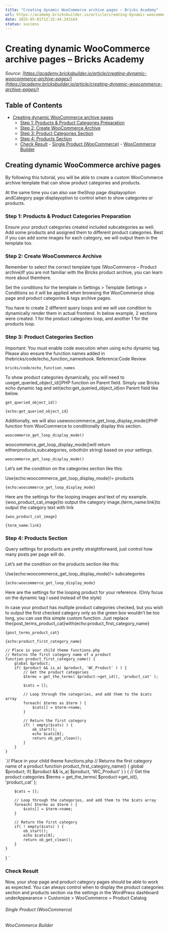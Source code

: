 ```yaml
---
title: "Creating dynamic WooCommerce archive pages – Bricks Academy"
url: https://academy.bricksbuilder.io/article/creating-dynamic-woocommerce-archive-pages/
date: 2025-05-01T12:32:44.243164
status: success
---
```


# Creating dynamic WooCommerce archive pages – Bricks Academy

*Source: [https://academy.bricksbuilder.io/article/creating-dynamic-woocommerce-archive-pages/](https://academy.bricksbuilder.io/article/creating-dynamic-woocommerce-archive-pages/)*

## Table of Contents

- [Creating dynamic WooCommerce archive pages](#creating-dynamic-woocommerce-archive-pages)
  - [Step 1: Products & Product Categories Preparation](#step-1-products--product-categories-preparation)
  - [Step 2: Create WooCommerce Archive](#step-2-create-woocommerce-archive)
  - [Step 3: Product Categories Section](#step-3-product-categories-section)
  - [Step 4: Products Section](#step-4-products-section)
  - [Check Result](#check-result)
        - [Single Product (WooCommerce)](#single-product-woocommerce)
        - [WooCommerce Builder](#woocommerce-builder)

## Creating dynamic WooCommerce archive pages

By following this tutorial, you will be able to create a custom WooCommerce archive template that can show product categories and products.

At the same time you can also use theShop page displayoption andCategory page displayoption to control when to show categories or products.

### Step 1: Products & Product Categories Preparation

Ensure your product categories created included subcategories as well. Add some products and assigned them to different product categories. Best if you can add some images for each category, we will output them in the template too.

### Step 2: Create WooCommerce Archive

Remember to select the correct template type (WooCommerce – Product archive)If you are not familiar with the Bricks product archive, you can learn more about themhere.

Set the conditions for the template in Settings > Template Settings > Conditions so it will be applied when browsing the WooCommerce shop page and product categories & tags archive pages.

You have to create 2 different query loops and we will use condition to dynamically render them in actual frontend. In below example, 2 sections were created. 1 for the product categories loop, and another 1 for the products loop.

### Step 3: Product Categories Section

Important: You must enable code execution when using echo dynamic tag. Please also ensure the function names added in thebricks/code/echo_function_nameshook. Reference:Code Review

`bricks/code/echo_function_names`

To show product categories dynamically, you will need to useget_queried_object_id()PHP function on Parent field. Simply use Bricks echo dynamic tag and set{echo:get_queried_object_id}on Parent field like below.

`get_queried_object_id()`

`{echo:get_queried_object_id}`

Additionally, we will also usewoocommerce_get_loop_display_mode()PHP function from WooCommerce to conditionally display this section.

`woocommerce_get_loop_display_mode()`

woocommerce_get_loop_display_mode()will return eitherproducts,subcategories, orboth(in string) based on your settings.

`woocommerce_get_loop_display_mode()`

Let’s set the condition on the categories section like this:

Use{echo:woocommerce_get_loop_display_mode}!= products

`{echo:woocommerce_get_loop_display_mode}`

Here are the settings for the looping images and text of my example.{woo_product_cat_image}to output the category image.{term_name:link}to output the category text with link

`{woo_product_cat_image}`

`{term_name:link}`

### Step 4: Products Section

Query settings for products are pretty straightforward, just control how many posts per page will do.

Let’s set the condition on the products section like this:

Use{echo:woocommerce_get_loop_display_mode}!= subcategories

`{echo:woocommerce_get_loop_display_mode}`

Here are the settings for the looping product for your reference. (Only focus on the dynamic tag I used instead of the style)

In case your product has multiple product categories checked, but you wish to output the first checked category only so the green box wouldn’t be too long, you can use this simple custom function. Just replace the{post_terms_product_cat}with{echo:product_first_category_name}

`{post_terms_product_cat}`

`{echo:product_first_category_name}`

```
// Place in your child theme functions.php
// Returns the first category name of a product
function product_first_category_name() {
	global $product;
	if( $product && is_a( $product, 'WC_Product' ) ) {
		// Get the product categories
		$terms = get_the_terms( $product->get_id(), 'product_cat' );

		$cats = [];

		// Loop through the categories, and add them to the $cats array
		foreach( $terms as $term ) {
			$cats[] = $term->name;
		}

		// Return the first category
		if( ! empty($cats) ) {
			ob_start();
			echo $cats[0];
			return ob_get_clean();
		}
	}
}

```

`// Place in your child theme functions.php
// Returns the first category name of a product
function product_first_category_name() {
	global $product;
	if( $product && is_a( $product, 'WC_Product' ) ) {
		// Get the product categories
		$terms = get_the_terms( $product->get_id(), 'product_cat' );

		$cats = [];

		// Loop through the categories, and add them to the $cats array
		foreach( $terms as $term ) {
			$cats[] = $term->name;
		}

		// Return the first category
		if( ! empty($cats) ) {
			ob_start();
			echo $cats[0];
			return ob_get_clean();
		}
	}
}
`

### Check Result

Now, your shop page and product category pages should be able to work as expected. You can always control when to display the product categories section and products section via the settings in the WordPress dashboard underAppearance > Customize > WooCommerce > Product Catalog

###### Single Product (WooCommerce)

###### WooCommerce Builder

